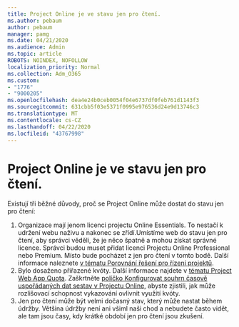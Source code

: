 ```yaml
---
title: Project Online je ve stavu jen pro čtení.
ms.author: pebaum
author: pebaum
manager: pamg
ms.date: 04/21/2020
ms.audience: Admin
ms.topic: article
ROBOTS: NOINDEX, NOFOLLOW
localization_priority: Normal
ms.collection: Adm_O365
ms.custom:
- "1776"
- "9000205"
ms.openlocfilehash: dea4e24b0ceb0054f04e6737df0feb761d1143f3
ms.sourcegitcommit: 631cbb5f03e5371f0995e976536d24e9d13746c3
ms.translationtype: MT
ms.contentlocale: cs-CZ
ms.lasthandoff: 04/22/2020
ms.locfileid: "43767998"
---
```

# <a name="project-online-is-in-a-read-only-state"></a>Project Online je ve stavu jen pro čtení.

Existují tři běžné důvody, proč se Project Online může dostat do stavu jen pro čtení:

1. Organizace mají jenom licenci projectu Online Essentials. To nestačí k udržení webu naživu a nakonec se zřídí.Umístíme web do stavu jen pro čtení, aby správci věděli, že je něco špatně a mohou získat správné licence. Správci budou muset přidat licenci Projectu Online Professional nebo Premium. Místo bude pocházet z jen pro čtení v tomto bodě. Další informace naleznete [v tématu Porovnání řešení pro řízení projektů](https://products.office.com/project/compare-microsoft-project-management-software?tab=1).
2. Bylo dosaženo přiřazené kvóty. Další informace najdete v [tématu Project Web App Quota](https://docs.microsoft.com/projectonline/tune-project-online-performance#project-web-app-quota). Zaškrtněte [políčko Konfigurovat souhrn časově uspořádaných dat sestav v Projectu Online,](https://docs.microsoft.com/ProjectOnline/configure-rollup-of-timephased-reporting-data-in-project-online) abyste zjistili, jak může rozlišovací schopnost vykazování ovlivnit využití kvóty.
3. Jen pro čtení může být velmi dočasný stav, který může nastat během údržby. Většina údržby není ani všiml naši chod a nebudete často vidět, ale tam jsou časy, kdy krátké období jen pro čtení jsou zkušení.
